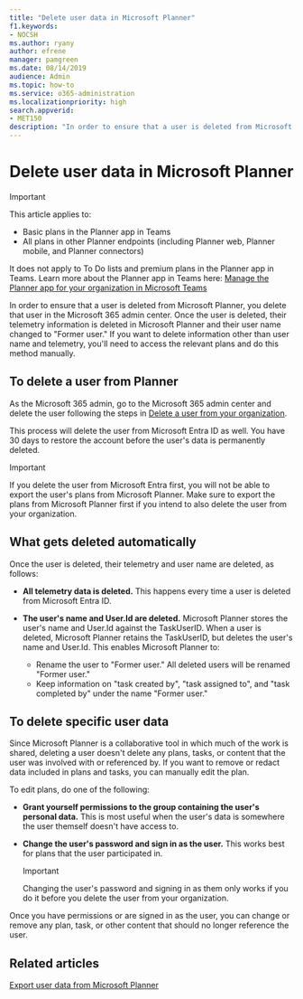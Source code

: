 ```yaml
---
title: "Delete user data in Microsoft Planner"
f1.keywords:
- NOCSH
ms.author: ryany
author: efrene
manager: pamgreen
ms.date: 08/14/2019
audience: Admin
ms.topic: how-to
ms.service: o365-administration
ms.localizationpriority: high
search.appverid:
- MET150
description: "In order to ensure that a user is deleted from Microsoft Planner, you delete that user in the Microsoft 365 admin center. "
---
```


# Delete user data in Microsoft Planner

> [!IMPORTANT]
>
> This article applies to:
>
> - Basic plans in the Planner app in Teams
> - All plans in other Planner endpoints (including Planner web, Planner mobile, and Planner connectors)
>
> It does not apply to To Do lists and premium plans in the Planner app in Teams. Learn more about the Planner app in Teams here: [Manage the Planner app for your organization in Microsoft Teams](/microsoftteams/manage-planner-app)

In order to ensure that a user is deleted from Microsoft Planner, you delete that user in the Microsoft 365 admin center. Once the user is deleted, their telemetry information is deleted in Microsoft Planner and their user name changed to "Former user." If you want to delete information other than user name and telemetry, you'll need to access the relevant plans and do this method manually.

## To delete a user from Planner

As the Microsoft 365 admin, go to the Microsoft 365 admin center and delete the user following the steps in [Delete a user from your organization](https://support.office.com/article/delete-a-user-from-your-organization-d5155593-3bac-4d8d-9d8b-f4513a81479e).

This process will delete the user from Microsoft Entra ID as well. You have 30 days to restore the account before the user's data is permanently deleted.

> [!IMPORTANT]
> If you delete the user from Microsoft Entra first, you will not be able to export the user's plans from Microsoft Planner. Make sure to export the plans from Microsoft Planner first if you intend to also delete the user from your organization.

## What gets deleted automatically

Once the user is deleted, their telemetry and user name are deleted, as follows:

- **All telemetry data is deleted.**    This happens every time a user is deleted from Microsoft Entra ID.
- **The user's name and User.Id are deleted.**    Microsoft Planner stores the user's name and User.Id against the TaskUserID. When a user is deleted, Microsoft Planner retains the TaskUserID, but deletes the user's name and User.Id. This enables Microsoft Planner to:

  - Rename the user to "Former user." All deleted users will be renamed "Former user."
  - Keep information on "task created by", "task assigned to", and "task completed by" under the name "Former user."

## To delete specific user data

Since Microsoft Planner is a collaborative tool in which much of the work is shared, deleting a user doesn't delete any plans, tasks, or content that the user was involved with or referenced by. If you want to remove or redact data included in plans and tasks, you can manually edit the plan.

To edit plans, do one of the following:

- **Grant yourself permissions to the group containing the user's personal data.**    This is most useful when the user's data is somewhere the user themself doesn't have access to.
- **Change the user's password and sign in as the user.**   This works best for plans that the user participated in.

    > [!IMPORTANT]
    > Changing the user's password and signing in as them only works if you do it before you delete the user from your organization.

Once you have permissions or are signed in as the user, you can change or remove any plan, task, or other content that should no longer reference the user.

## Related articles

[Export user data from Microsoft Planner](export-user-data.md)
